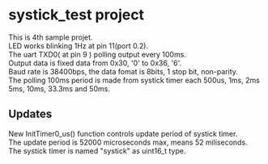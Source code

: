 # systick_test project  
This is 4th sample projet.  
LED works blinking 1Hz at pin 11(port 0.2).  
The uart TXD0( at pin 9 ) polling output every 100ms.  
Output data is fixed data from 0x30, '0' to 0x36, '6'.  
Baud rate is 38400bps, the data fomat is 8bits, 1 stop bit, non-parity.  
The polling 100ms period is made from systick timer each 500us, 1ms, 2ms 5ms, 10ms, 33.3ms and 50ms. 
## Updates
New InitTimer0_us() function controls update period of systick timer.  
The update period is 52000 microseconds max, means 52 miliseconds.  
The systick timer is named "systick" as uint16_t type.

